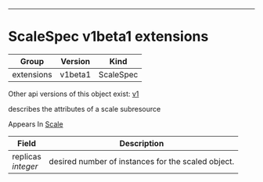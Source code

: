 

-----------
# ScaleSpec v1beta1 extensions



Group        | Version     | Kind
------------ | ---------- | -----------
extensions | v1beta1 | ScaleSpec




<aside class="notice">Other api versions of this object exist: <a href="#scalespec-v1">v1</a> </aside>


describes the attributes of a scale subresource

<aside class="notice">
Appears In <a href="#scale-v1beta1">Scale</a> </aside>

Field        | Description
------------ | -----------
replicas <br /> *integer*  | desired number of instances for the scaled object.






